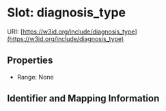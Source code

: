 # Slot: diagnosis_type

URI: [https://w3id.org/include/diagnosis_type](https://w3id.org/include/diagnosis_type)



<!-- no inheritance hierarchy -->


## Properties

 * Range: None



## Identifier and Mapping Information





